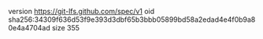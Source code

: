 version https://git-lfs.github.com/spec/v1
oid sha256:34309f636d53f9e393d3dbf65b3bbb05899bd58a2edad4e4f0b9a80e4a4704ad
size 355

